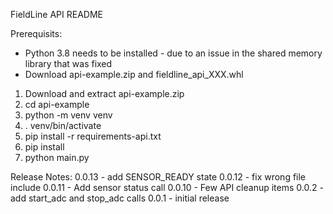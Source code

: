 FieldLine API README

Prerequisits:
- Python 3.8 needs to be installed - due to an issue in the shared memory library that was fixed
- Download api-example.zip and fieldline_api_XXX.whl

1) Download and extract api-example.zip
2) cd api-example
3) python -m venv venv
4) . venv/bin/activate
5) pip install -r requirements-api.txt
6) pip install <path to downloaded API whl file>
7) python main.py

Release Notes:
0.0.13 - add SENSOR_READY state
0.0.12 - fix wrong file include
0.0.11 - Add sensor status call
0.0.10 - Few API cleanup items
0.0.2 - add start_adc and stop_adc calls
0.0.1 - initial release